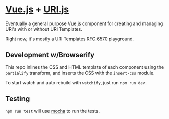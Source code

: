 # [Vue.js](http://vuejs.org/) + [URI.js](http://medialize.github.io/URI.js/uri-template.html)

Eventually a general purpose Vue.js component for creating and managing URI's
with or without URI Templates.

Right now, it's mostly a URI Templates
[RFC 6570](http://tools.ietf.org/html/rfc6570) playground.

## Development w/Browserify

This repo inlines the CSS and HTML template of each component using the `partialify` transform, and inserts the CSS with the `insert-css` module.

To start watch and auto rebuild with `watchify`, just run `npm run dev`.

## Testing

`npm run test` will use [mocha](http://visionmedia.github.io/mocha/) to run
the tests.
